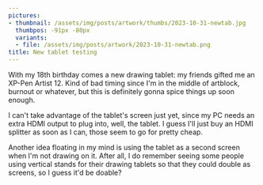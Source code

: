 ```yaml
---
pictures:
- thumbnail: /assets/img/posts/artwork/thumbs/2023-10-31-newtab.jpg
  thumbpos: -91px -80px
  variants:
  - file: /assets/img/posts/artwork/2023-10-31-newtab.png
title: New tablet testing
---
```

With my 18th birthday comes a new drawing tablet: my friends gifted me an XP-Pen Artist 12.
Kind of bad timing since I'm in the middle of artblock, burnout or whatever, but this is definitely gonna spice things up soon enough.

I can't take advantage of the tablet's screen just yet, since my PC needs an extra HDMI output to plug into, well, the tablet.
I guess I'll just buy an HDMI splitter as soon as I can, those seem to go for pretty cheap.

Another idea floating in my mind is using the tablet as a second screen when I'm not drawing on it.
After all, I do remember seeing some people using vertical stands for their drawing tablets so that they could double as screens, so I guess it'd be doable?
